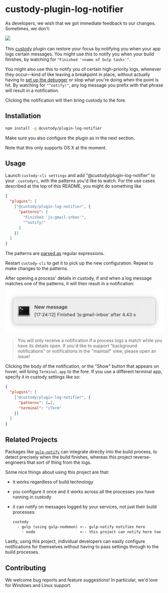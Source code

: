 # custody-plugin-log-notifier

As developers, we wish that we got immediate feedback to our changes. Sometimes, we don't:

![](https://imgs.xkcd.com/comics/compiling.png)

This [custody] plugin can restore your focus by notifying you when your app logs certain messages. You
might use this to notify you when your build finishes, by watching for
`"Finished '<name of Gulp task>'"`.

You might also use this to notify you of certain high-priority logs, whenever they occur&mdash;kind
of like leaving a breakpoint in place, without actually having to [set up the debugger][debugger]
or stop what you're doing when the point is hit. By watching for `"^notify!"`, any log message you
prefix with that phrase will result in a notification.

Clicking the notification will then bring custody to the fore.

## Installation

```sh
npm install -g @custody/plugin-log-notifier
```

Make sure you also configure the plugin as in the next section.

Note that this only supports OS X at the moment.

## Usage

Launch `custody-cli settings` and add "@custody/plugin-log-notifier" to your
`.custodyrc`, with the patterns you'd like to watch. For the use cases described at the top of this
README, you might do something like

```json
{
  "plugins": [
    ["@custody/plugin-log-notifier", {
      "patterns": [
        "Finished 'js:gmail-inbox'",
        "^notify!"
      ]
    }]
  ]
}
```

The patterns are [parsed as] regular expressions.

Restart `custody-cli` to get it to pick up the new configuration. Repeat to make changes to the
patterns.

After opening a process' details in custody, if and when a log message matches one of the patterns,
it will then result in a notification:

![](./docs/notification.png)

> You will only receive a notification if a process logs a match while you have its details open.
If you'd like to support "background notifications" or notifications in the "maintail" view, please
open an issue!

Clicking the body of the notification, or the "Show" button that appears on hover, will bring
`Terminal.app` to the fore. If you use a different terminal app, specify it in custody settings
like so:

```json
{
  "plugins": [
    ["@custody/plugin-log-notifier", {
      "patterns": […],
      "terminal": "iTerm"
    }]
  ]
}
```

## Related Projects

Packages like [`gulp-notify`] can integrate directly into the build process, to detect precisely
when the build finishes, whereas this project reverse-engineers that sort of thing from the logs.

Some nice things about using this project are that:

* it works regardless of build technology
* you configure it once and it works across all the processes you have running in custody
* it can notify on messages logged by your services, not just their build processes:

  ```
  custody
    - gulp (using gulp-nodemon) <-- gulp-notify notifies here
      - node                    <-- this project can notify here too
  ```

Lastly, using this project, individual developers can easily configure notifications for themselves
without having to pass settings through to the build processes.

## Contributing

We welcome bug reports and feature suggestions! In particular, we'd love for Windows and Linux
support.

[custody]: https://github.com/mixmaxhq/custody/
[debugger]: https://github.com/mixmaxhq/custody-plugin-start-debugger
[parsed as]: https://developer.mozilla.org/en-US/docs/Web/JavaScript/Reference/Global_Objects/Regexp
[`gulp-notify`]: https://www.npmjs.com/package/gulp-notify
